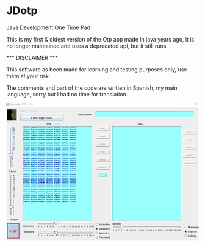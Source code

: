 # JDotp
Java Development One Time Pad

This is my first & oldest version of the Otp app made in java years ago, it is no longer maintained and uses a deprecated api, but it still runs.

*** DISCLAIMER ***  

This software as been made for learning and testing purposes only, use them at your risk.

The comments and part of the code are written in Spanish, my main language, sorry but I had no time for translation.

![Test Image 0](/otptest01.gif)
